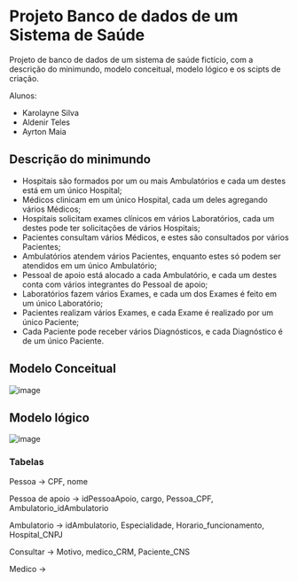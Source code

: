 # Projeto Banco de dados de um Sistema de Saúde
Projeto de banco de dados de um sistema de saúde fictício, com a descrição do minimundo, modelo conceitual, modelo lógico e os scipts de criação.

Alunos: 
- Karolayne Silva
- Aldenir Teles
- Ayrton Maia

## Descrição do minimundo

- Hospitais são formados por um ou mais Ambulatórios e cada um destes está
em um único Hospital;
- Médicos clinicam em um único Hospital, cada um deles agregando vários
Médicos;
- Hospitais solicitam exames clínicos em vários Laboratórios, cada um destes
pode ter solicitações de vários Hospitais;
- Pacientes consultam vários Médicos, e estes são consultados por vários
Pacientes;
- Ambulatórios atendem vários Pacientes, enquanto estes só podem ser
atendidos em um único Ambulatório;
- Pessoal de apoio está alocado a cada Ambulatório, e cada um destes conta
com vários integrantes do Pessoal de apoio;
- Laboratórios fazem vários Exames, e cada um dos Exames é feito em um
único Laboratório;
- Pacientes realizam vários Exames, e cada Exame é realizado por um único
Paciente;
- Cada Paciente pode receber vários Diagnósticos, e cada Diagnóstico é de um
único Paciente.

## Modelo Conceitual

![image](https://user-images.githubusercontent.com/96891482/207071784-cb6e2d29-6b1a-442e-bac2-266fb46a08af.png)


## Modelo lógico

![image](https://user-images.githubusercontent.com/96891482/207071952-9bb74798-8424-49bf-97a1-bf701da4921c.png)

### Tabelas 
Pessoa -> CPF, nome

Pessoa de apoio -> idPessoaApoio, cargo, Pessoa_CPF, Ambulatorio_idAmbulatorio

Ambulatorio -> idAmbulatorio, Especialidade, Horario_funcionamento, Hospital_CNPJ

Consultar -> Motivo, medico_CRM, Paciente_CNS

Medico -> 
